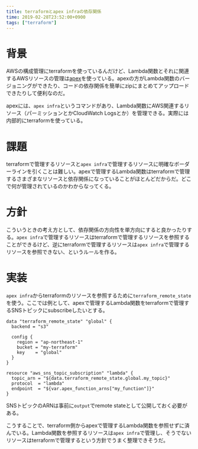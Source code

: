 ```yaml
---
title: terraformとapex infraの依存関係
time: 2019-02-28T23:52:00+0900
tags: ["terraform"]
---
```


# 背景
AWSの構成管理にterraformを使っているんだけど、Lambda関数とそれに関連するAWSリソースの管理は[apex](https://apex.run)を使っている。apexの方がLambda関数のバージョニングができたり、コードの依存関係を簡単にzipにまとめてアップロードできたりして便利なのだ。

apexには、`apex infra`というコマンドがあり、Lambda関数にAWS関連するリソース（パーミッションとかCloudWatch Logsとか）を管理できる。実際には内部的にterraformを使っている。

# 課題
terraformで管理するリソースと`apex infra`で管理するリソースに明確なボーダーラインを引くことは難しい。apexで管理するLambda関数はterraformで管理するさまざまなリソースと依存関係になっていることがほとんどだからだ。どこで何が管理されているのかわからなってくる。

# 方針
こういうときの考え方として、依存関係の方向性を単方向にすると良かったりする。`apex infra`で管理するリソースはterraformで管理するリソースを参照することができるけど、逆にterraformで管理するリソースは`apex infra`で管理するリソースを参照できない、というルールを作る。

# 実装
`apex infra`からterraformのリソースを参照するために`terraform_remote_state`を使う。ここでは例として、apexで管理するLambda関数をterraformで管理するSNSトピックにsubscribeしたいとする。

```hcl
data "terraform_remote_state" "global" {
  backend = "s3"

  config {
    region = "ap-northeast-1"
    bucket = "my-terraform"
    key    = "global"
  }
}
```

```hcl
resource "aws_sns_topic_subscription" "lambda" {
  topic_arn = "${data.terraform_remote_state.global.my_topic}"
  protocol  = "lambda"
  endpoint  = "${var.apex_function_arns["my_function"]}"
}
```

SNSトピックのARNは事前に`output`でremote stateとして公開しておく必要がある。

こうすることで、terraform側からapexで管理するLambda関数を参照せずに済んでいる。Lambda関数を参照するリソースは`apex infra`で管理し、そうでないリソースはterraformで管理するという方針でうまく整理できそうだ。
